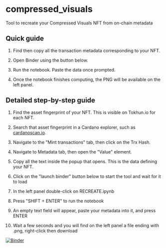 # compressed_visuals

Tool to recreate your Compressed Visuals NFT from on-chain metadata

## Quick guide

1. Find then copy all the transaction metadata corresponding to your NFT.

2. Open Binder using the button below.

3. Run the notebook. Paste the data once prompted.

4. Once the notebook finishes computing, the PNG will be available on the left panel. 

## Detailed step-by-step guide

1. Find the asset fingerprint of your NFT. This is visible on Tokhun.io for each NFT.

2. Search that asset fingerprint in a Cardano explorer, such as [cardanoscan.io](https://cardanoscan.io).

3. Navigate to the "Mint transactions" tab, then click on the Trx Hash.

4. Navigate to Metadata tab, then open the "Value" element.

5. Copy all the text inside the popup that opens. This is the data defining your NFT.

6. Click on the "launch binder" button below to start the tool and wait for it to load

7. In the left panel double-click on RECREATE.ipynb

8. Press "SHIFT + ENTER" to run the notebook

9. An empty text field will appear, paste your metadata into it, and press ENTER

10. Wait a few seconds and you will find on the left panel a file ending with .png, right-click then download





[![Binder](https://mybinder.org/badge_logo.svg)](https://mybinder.org/v2/gh/pictureknight/compressed_visuals/main)
